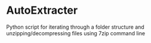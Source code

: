 AutoExtracter
=============

Python script for iterating through a folder structure and unzipping/decompressing files using 7zip command line
